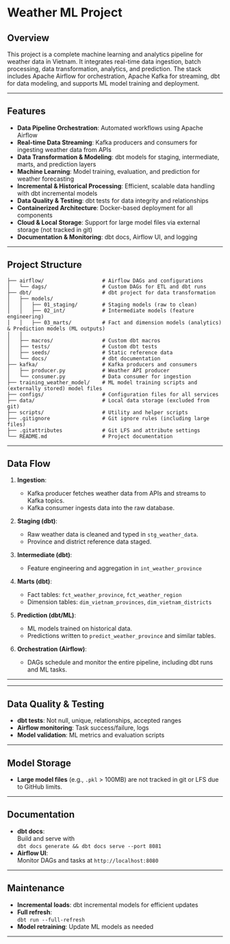 # Weather ML Project

## Overview
This project is a complete machine learning and analytics pipeline for weather data in Vietnam. It integrates real-time data ingestion, batch processing, data transformation, analytics, and prediction. The stack includes Apache Airflow for orchestration, Apache Kafka for streaming, dbt for data modeling, and supports ML model training and deployment.

---

## Features

- **Data Pipeline Orchestration**: Automated workflows using Apache Airflow
- **Real-time Data Streaming**: Kafka producers and consumers for ingesting weather data from APIs
- **Data Transformation & Modeling**: dbt models for staging, intermediate, marts, and prediction layers
- **Machine Learning**: Model training, evaluation, and prediction for weather forecasting
- **Incremental & Historical Processing**: Efficient, scalable data handling with dbt incremental models
- **Data Quality & Testing**: dbt tests for data integrity and relationships
- **Containerized Architecture**: Docker-based deployment for all components
- **Cloud & Local Storage**: Support for large model files via external storage (not tracked in git)
- **Documentation & Monitoring**: dbt docs, Airflow UI, and logging

---

## Project Structure

```
├── airflow/                   # Airflow DAGs and configurations
│   └── dags/                  # Custom DAGs for ETL and dbt runs
├── dbt/                       # dbt project for data transformation
│   ├── models/
│   │   ├── 01_staging/        # Staging models (raw to clean)
│   │   ├── 02_int/            # Intermediate models (feature engineering)
│   │   ├── 03_marts/          # Fact and dimension models (analytics) & Prediction models (ML outputs)
│   │  
│   ├── macros/                # Custom dbt macros
│   ├── tests/                 # Custom dbt tests
│   ├── seeds/                 # Static reference data
│   └── docs/                  # dbt documentation
├── kafka/                     # Kafka producers and consumers
│   ├── producer.py            # Weather API producer
│   └── consumer.py            # Data consumer for ingestion
├── training_weather_model/    # ML model training scripts and (externally stored) model files
├── configs/                   # Configuration files for all services
├── data/                      # Local data storage (excluded from git)
├── scripts/                   # Utility and helper scripts
├── .gitignore                 # Git ignore rules (including large files)
├── .gitattributes             # Git LFS and attribute settings
└── README.md                  # Project documentation
```

---

## Data Flow

1. **Ingestion**:  
   - Kafka producer fetches weather data from APIs and streams to Kafka topics.
   - Kafka consumer ingests data into the raw database.

2. **Staging (dbt)**:  
   - Raw weather data is cleaned and typed in `stg_weather_data`.
   - Province and district reference data staged.

3. **Intermediate (dbt)**:  
   - Feature engineering and aggregation in `int_weather_province`

4. **Marts (dbt)**:  
   - Fact tables: `fct_weather_province`, `fct_weather_region`
   - Dimension tables: `dim_vietnam_provinces`, `dim_vietnam_districts`

5. **Prediction (dbt/ML)**:  
   - ML models trained on historical data.
   - Predictions written to `predict_weather_province` and similar tables.

6. **Orchestration (Airflow)**:  
   - DAGs schedule and monitor the entire pipeline, including dbt runs and ML tasks.

---


---

## Data Quality & Testing

- **dbt tests**: Not null, unique, relationships, accepted ranges
- **Airflow monitoring**: Task success/failure, logs
- **Model validation**: ML metrics and evaluation scripts

---

## Model Storage

- **Large model files** (e.g., `.pkl` > 100MB) are not tracked in git or LFS due to GitHub limits.

---

## Documentation

- **dbt docs**:  
  Build and serve with  
  `dbt docs generate && dbt docs serve --port 8081`
- **Airflow UI**:  
  Monitor DAGs and tasks at `http://localhost:8080`

---

## Maintenance

- **Incremental loads**: dbt incremental models for efficient updates
- **Full refresh**:  
  `dbt run --full-refresh`
- **Model retraining**: Update ML models as needed

---
